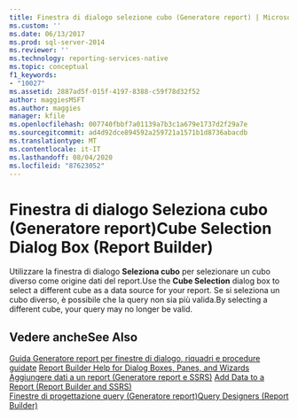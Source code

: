 ```yaml
---
title: Finestra di dialogo selezione cubo (Generatore report) | Microsoft Docs
ms.custom: ''
ms.date: 06/13/2017
ms.prod: sql-server-2014
ms.reviewer: ''
ms.technology: reporting-services-native
ms.topic: conceptual
f1_keywords:
- "10027"
ms.assetid: 2887ad5f-015f-4197-8388-c59f78d32f52
author: maggiesMSFT
ms.author: maggies
manager: kfile
ms.openlocfilehash: 007740fbbf7a01139a7b3c1a679e1737d2f29a7e
ms.sourcegitcommit: ad4d92dce894592a259721a1571b1d8736abacdb
ms.translationtype: MT
ms.contentlocale: it-IT
ms.lasthandoff: 08/04/2020
ms.locfileid: "87623052"
---
```

# <a name="cube-selection-dialog-box-report-builder"></a><span data-ttu-id="589cf-102">Finestra di dialogo Seleziona cubo (Generatore report)</span><span class="sxs-lookup"><span data-stu-id="589cf-102">Cube Selection Dialog Box (Report Builder)</span></span>
  <span data-ttu-id="589cf-103">Utilizzare la finestra di dialogo **Seleziona cubo** per selezionare un cubo diverso come origine dati del report.</span><span class="sxs-lookup"><span data-stu-id="589cf-103">Use the **Cube Selection** dialog box to select a different cube as a data source for your report.</span></span> <span data-ttu-id="589cf-104">Se si seleziona un cubo diverso, è possibile che la query non sia più valida.</span><span class="sxs-lookup"><span data-stu-id="589cf-104">By selecting a different cube, your query may no longer be valid.</span></span>  
  
## <a name="see-also"></a><span data-ttu-id="589cf-105">Vedere anche</span><span class="sxs-lookup"><span data-stu-id="589cf-105">See Also</span></span>  
 <span data-ttu-id="589cf-106">[Guida Generatore report per finestre di dialogo, riquadri e procedure guidate](../../2014/reporting-services/report-builder-help-for-dialog-boxes-panes-and-wizards.md) </span><span class="sxs-lookup"><span data-stu-id="589cf-106">[Report Builder Help for Dialog Boxes, Panes, and Wizards](../../2014/reporting-services/report-builder-help-for-dialog-boxes-panes-and-wizards.md) </span></span>  
 <span data-ttu-id="589cf-107">[Aggiungere dati a un report &#40;Generatore report e SSRS&#41;](report-data/report-datasets-ssrs.md) </span><span class="sxs-lookup"><span data-stu-id="589cf-107">[Add Data to a Report &#40;Report Builder and SSRS&#41;](report-data/report-datasets-ssrs.md) </span></span>  
 [<span data-ttu-id="589cf-108">Finestre di progettazione query &#40;Generatore report&#41;</span><span class="sxs-lookup"><span data-stu-id="589cf-108">Query Designers &#40;Report Builder&#41;</span></span>](../../2014/reporting-services/query-designers-report-builder.md)  
  
  
